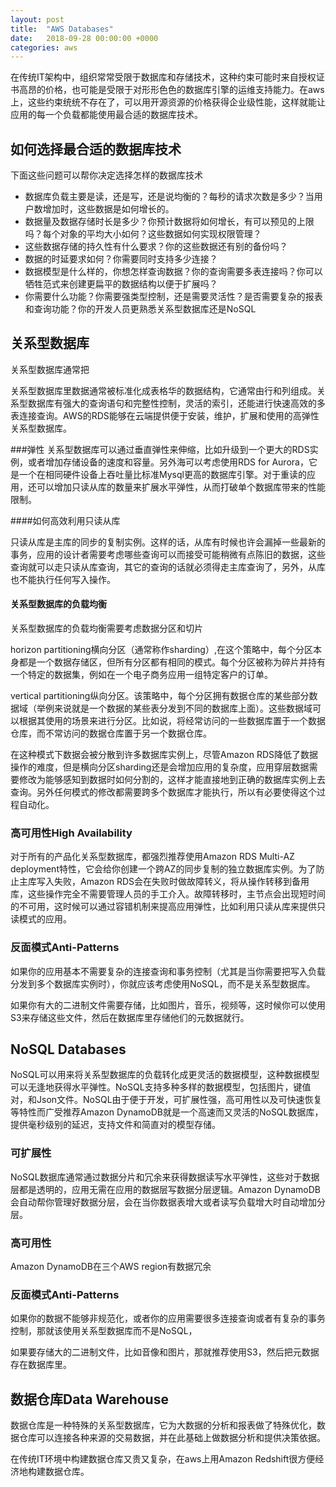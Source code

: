 ```yaml
---
layout: post
title:  "AWS Databases"
date:   2018-09-28 00:00:00 +0000
categories: aws
---
```


在传统IT架构中，组织常常受限于数据库和存储技术，这种约束可能时来自授权证书高昂的价格，也可能是受限于对形形色色的数据库引擎的运维支持能力。在aws上，这些约束统统不存在了，可以用开源资源的价格获得企业级性能，这样就能让应用的每一个负载都能使用最合适的数据库技术。

## 如何选择最合适的数据库技术
下面这些问题可以帮你决定选择怎样的数据库技术

- 数据库负载主要是读，还是写，还是说均衡的？每秒的请求次数是多少？当用户数增加时，这些数据是如何增长的。
- 数据量及数据存储时长是多少？你预计数据将如何增长，有可以预见的上限吗？每个对象的平均大小如何？这些数据如何实现权限管理？
- 这些数据存储的持久性有什么要求？你的这些数据还有别的备份吗？
- 数据的时延要求如何？你需要同时支持多少连接？
- 数据模型是什么样的，你想怎样查询数据？你的查询需要多表连接吗？你可以牺牲范式来创建更扁平的数据结构以便于扩展吗？
- 你需要什么功能？你需要强类型控制，还是需要灵活性？是否需要复杂的报表和查询功能？你的开发人员更熟悉关系型数据库还是NoSQL

## 关系型数据库
关系型数据库通常把

关系型数据库里数据通常被标准化成表格华的数据结构，它通常由行和列组成。关系型数据库有强大的查询语句和完整性控制，灵活的索引，还能进行快速高效的多表连接查询。AWS的RDS能够在云端提供便于安装，维护，扩展和使用的高弹性关系型数据库。

###弹性
关系型数据库可以通过垂直弹性来伸缩，比如升级到一个更大的RDS实例，或者增加存储设备的速度和容量。另外海可以考虑使用RDS for Aurora，它是一个在相同硬件设备上吞吐量比标准Mysql更高的数据库引擎。对于重读的应用，还可以增加只读从库的数量来扩展水平弹性，从而打破单个数据库带来的性能限制。


####如何高效利用只读从库

只读从库是主库的同步的复制实例。这样的话，从库有时候也许会漏掉一些最新的事务，应用的设计者需要考虑哪些查询可以而接受可能稍微有点陈旧的数据，这些查询就可以走只读从库查询，其它的查询的话就必须得走主库查询了，另外，从库也不能执行任何写入操作。

#### 关系型数据库的负载均衡
关系型数据库的负载均衡需要考虑数据分区和切片

horizon partitioning横向分区（通常称作sharding）,在这个策略中，每个分区本身都是一个数据存储区，但所有分区都有相同的模式。每个分区被称为碎片并持有一个特定的数据集，例如在一个电子商务应用一组特定客户的订单。


vertical partitioning纵向分区。该策略中，每个分区拥有数据仓库的某些部分数据域（举例来说就是一个数据的某些表分发到不同的数据库上面）。这些数据域可以根据其使用的场景来进行分区。比如说，将经常访问的一些数据库置于一个数据仓库，而不常访问的数据仓库置于另一个数据仓库。

在这种模式下数据会被分散到许多数据库实例上，尽管Amazon RDS降低了数据操作的难度，但是横向分区sharding还是会增加应用的复杂度，应用穿层数据需要修改为能够感知到数据时如何分割的，这样才能直接地到正确的数据库实例上去查询。另外任何模式的修改都需要跨多个数据库才能执行，所以有必要使得这个过程自动化。

### 高可用性High Availability
对于所有的产品化关系型数据库，都强烈推荐使用Amazon RDS Multi-AZ deployment特性，它会给你创建一个跨AZ的同步复制的独立数据库实例。为了防止主库写入失败，Amazon RDS会在失败时做故障转义，将从操作转移到备用库，这些操作完全不需要管理人员的手工介入。故障转移时，主节点会出现短时间的不可用，这时候可以通过容错机制来提高应用弹性，比如利用只读从库来提供只读模式的应用。

### 反面模式Anti-Patterns
如果你的应用基本不需要复杂的连接查询和事务控制（尤其是当你需要把写入负载分发到多个数据库实例时），你就应该考虑使用NoSQL，而不是关系型数据库。

如果你有大的二进制文件需要存储，比如图片，音乐，视频等，这时候你可以使用S3来存储这些文件，然后在数据库里存储他们的元数据就行。



## NoSQL Databases
NoSQL可以用来将关系型数据库的负载转化成更灵活的数据模型，这种数据模型可以无逢地获得水平弹性。NoSQL支持多种多样的数据模型，包括图片，键值对，和Json文件。NoSQL由于便于开发，可扩展性强，高可用性以及可快速恢复等特性而广受推荐Amazon DynamoDB就是一个高速而又灵活的NoSQL数据库，提供毫秒级别的延迟，支持文件和简直对的模型存储。

### 可扩展性

NoSQL数据库通常通过数据分片和冗余来获得数据读写水平弹性，这些对于数据层都是透明的，应用无需在应用的数据层写数据分层逻辑。Amazon DynamoDB会自动帮你管理好数据分层，会在当你数据表增大或者读写负载增大时自动增加分层。

### 高可用性
Amazon DynamoDB在三个AWS region有数据冗余

### 反面模式Anti-Patterns
如果你的数据不能够非规范化，或者你的应用需要很多连接查询或者有复杂的事务控制，那就该使用关系型数据库而不是NoSQL，

如果要存储大的二进制文件，比如音像和图片，那就推荐使用S3，然后把元数据存在数据库里。



## 数据仓库Data Warehouse
数据仓库是一种特殊的关系型数据库，它为大数据的分析和报表做了特殊优化，数据仓库可以连接各种来源的交易数据，并在此基础上做数据分析和提供决策依据。

在传统IT环境中构建数据仓库又贵又复杂，在aws上用Amazon Redshift很方便经济地构建数据仓库。








